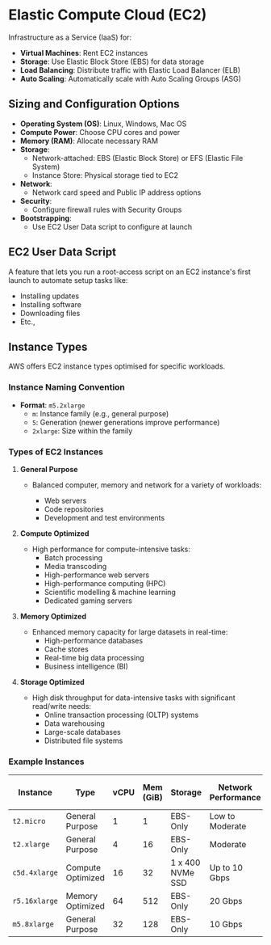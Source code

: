 <style>
  /* Tooltip container styling */
  .tooltip {
    position: relative;
    display: inline-block;
    cursor: pointer;
  }

  /* Tooltip text styling */
  .tooltip .tooltip-text {
    visibility: hidden;
    width: 150px;
    background-color: #333;
    color: #fff;
    text-align: center;
    border-radius: 5px;
    padding: 5px;
    position: absolute;
    z-index: 1;
    bottom: 125%; /* Position above the text */
    left: 50%;
    margin-left: -75px; /* Center the tooltip */
    opacity: 0;
    transition: opacity 0.3s;
  }

  /* Tooltip arrow styling */
  .tooltip .tooltip-text::after {
    content: "";
    position: absolute;
    top: 100%; /* Arrow pointing down */
    left: 50%;
    margin-left: -5px;
    border-width: 5px;
    border-style: solid;
    border-color: #333 transparent transparent transparent;
  }

  /* Show the tooltip text on hover */
  .tooltip:hover .tooltip-text {
    visibility: visible;
    opacity: 1;
  }
</style>

# Elastic Compute Cloud (EC2)

Infrastructure as a Service (IaaS) for:

- **Virtual Machines**: Rent EC2 instances
- **Storage**: Use Elastic Block Store (EBS) for data storage
- **Load Balancing**: Distribute traffic with Elastic Load Balancer (ELB)
- **Auto Scaling**: Automatically scale with Auto Scaling Groups (ASG)

## Sizing and Configuration Options

- **Operating System (OS)**: Linux, Windows, Mac OS
- **Compute Power**: Choose CPU cores and power
- **Memory (RAM)**: Allocate necessary RAM
- **Storage**:
  - Network-attached: EBS (Elastic Block Store) or EFS (Elastic File System)
  - Instance Store: Physical storage tied to EC2
- **Network**:
  - Network card speed and Public IP address options
- **Security**:
  - Configure firewall rules with Security Groups
- **Bootstrapping**:
  - Use EC2 User Data script to configure at launch

## EC2 User Data Script

A feature that lets you run a root-access script on an EC2 instance's first launch to automate setup tasks like:

- Installing updates
- Installing software
- Downloading files
- Etc.,

## Instance Types

AWS offers EC2 instance types optimised for specific workloads.

### Instance Naming Convention

- **Format**: `m5.2xlarge`
  - `m`: Instance family (e.g., general purpose)
  - `5`: Generation (newer generations improve performance)
  - `2xlarge`: Size within the family

### Types of EC2 Instances

1. **General Purpose**

   - Balanced computer, memory and network for a variety of workloads:

     - Web servers
     - Code repositories
     - Development and test environments

2. **Compute Optimized**

   - High performance for <span title="Process calculations quickly">compute-intensive</span> tasks:
     - Batch processing
     - Media transcoding
     - High-performance web servers
     - High-performance computing (HPC)
     - Scientific modelling & machine learning
     - Dedicated gaming servers

3. **Memory Optimized**

   - Enhanced <span title="RAM / in-memory / temporary storage">memory</span> capacity for large datasets in real-time:
     - High-performance databases
     - Cache stores
     - Real-time big data processing
     - Business intelligence (BI)

4. **Storage Optimized**

   - High <span title="persistent storage / HDD / SDD">disk</span> throughput for data-intensive tasks with significant read/write needs:
     - Online transaction processing (OLTP) systems
     - Data warehousing
     - Large-scale databases
     - Distributed file systems

### Example Instances

| Instance      | Type              | vCPU | Mem (GiB) | Storage          | Network Performance | EBS Bandwidth (Mbps) |
| ------------- | ----------------- | ---- | --------- | ---------------- | ------------------- | -------------------- |
| `t2.micro`    | General Purpose   | 1    | 1         | EBS-Only         | Low to Moderate     | -                    |
| `t2.xlarge`   | General Purpose   | 4    | 16        | EBS-Only         | Moderate            | -                    |
| `c5d.4xlarge` | Compute Optimized | 16   | 32        | 1 x 400 NVMe SSD | Up to 10 Gbps       | 4,750                |
| `r5.16xlarge` | Memory Optimized  | 64   | 512       | EBS-Only         | 20 Gbps             | 13,600               |
| `m5.8xlarge`  | General Purpose   | 32   | 128       | EBS-Only         | 10 Gbps             | 6,800                |

